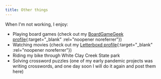 ```yaml
---
title: Other things
---
```


When I'm not working, I enjoy:
- Playing board games (check out my [BoardGameGeek profile](https://boardgamegeek.com/user/Quinjamincy){:target="_blank" :rel="noopener noreferrer"})
- Watching movies (check out my [Letterboxd profile](https://letterboxd.com/quinjamincy/){:target="_blank" :rel="noopener noreferrer"})
- Riding my bike through White Clay Creek State park
- Solving crossword puzzles (one of my early pandemic projects was writing crosswords, and one day soon I will do it again and post them here)